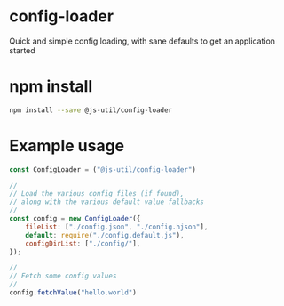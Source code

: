 # config-loader
Quick and simple config loading, with sane defaults to get an application started

# npm install

```.bash
npm install --save @js-util/config-loader
```

# Example usage

```.js
const ConfigLoader = ("@js-util/config-loader")

//
// Load the various config files (if found),
// along with the various default value fallbacks
//
const config = new ConfigLoader({
	fileList: ["./config.json", "./config.hjson"],
	default: require("./config.default.js"),
	configDirList: ["./config/"],
});

//
// Fetch some config values
//
config.fetchValue("hello.world")
```